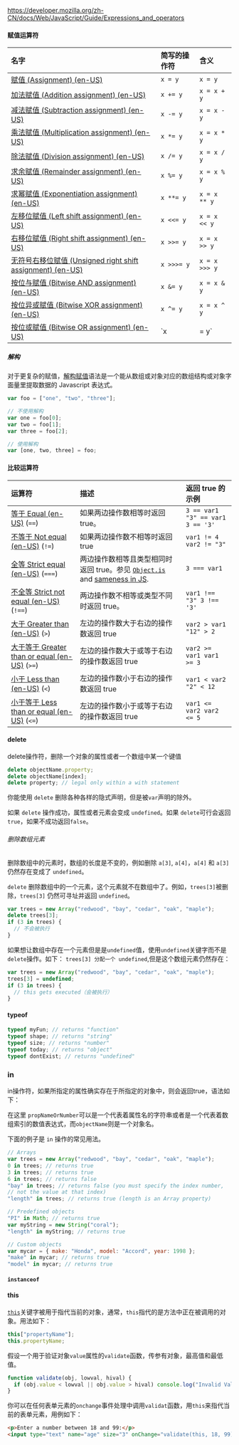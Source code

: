 https://developer.mozilla.org/zh-CN/docs/Web/JavaScript/Guide/Expressions_and_operators



#### 赋值运算符

| 名字                                                         | 简写的操作符 | 含义          |
| :----------------------------------------------------------- | :----------- | :------------ |
| [赋值 (Assignment) (en-US)](https://developer.mozilla.org/en-US/docs/Web/JavaScript/Reference/Operators#Assignment_operators#assignment) | `x = y`      | `x = y`       |
| [加法赋值 (Addition assignment) (en-US)](https://developer.mozilla.org/en-US/docs/Web/JavaScript/Reference/Operators#Assignment_operators#addition_assignment) | `x += y`     | `x = x + y`   |
| [减法赋值 (Subtraction assignment) (en-US)](https://developer.mozilla.org/en-US/docs/Web/JavaScript/Reference/Operators#Assignment_operators#subtraction_assignment) | `x -= y`     | `x = x - y`   |
| [乘法赋值 (Multiplication assignment) (en-US)](https://developer.mozilla.org/en-US/docs/Web/JavaScript/Reference/Operators#Assignment_operators#multiplication_assignment) | `x *= y`     | `x = x * y`   |
| [除法赋值 (Division assignment) (en-US)](https://developer.mozilla.org/en-US/docs/Web/JavaScript/Reference/Operators#Assignment_operators#division_assignment) | `x /= y`     | `x = x / y`   |
| [求余赋值 (Remainder assignment) (en-US)](https://developer.mozilla.org/en-US/docs/Web/JavaScript/Reference/Operators#Assignment_operators#remainder_assignment) | `x %= y`     | `x = x % y`   |
| [求幂赋值 (Exponentiation assignment) (en-US)](https://developer.mozilla.org/en-US/docs/Web/JavaScript/Reference/Operators#Assignment_operators#exponentiation_assignment) | `x **= y`    | `x = x ** y`  |
| [左移位赋值 (Left shift assignment) (en-US)](https://developer.mozilla.org/en-US/docs/Web/JavaScript/Reference/Operators#Assignment_operators#left_shift_assignment) | `x <<= y`    | `x = x << y`  |
| [右移位赋值 (Right shift assignment) (en-US)](https://developer.mozilla.org/en-US/docs/Web/JavaScript/Reference/Operators#Assignment_operators#right_shift_assignment) | `x >>= y`    | `x = x >> y`  |
| [无符号右移位赋值 (Unsigned right shift assignment) (en-US)](https://developer.mozilla.org/en-US/docs/Web/JavaScript/Reference/Operators#Assignment_operators#unsigned_right_shift_assignment) | `x >>>= y`   | `x = x >>> y` |
| [按位与赋值 (Bitwise AND assignment) (en-US)](https://developer.mozilla.org/en-US/docs/Web/JavaScript/Reference/Operators#Assignment_operators#bitwise_and_assignment) | `x &= y`     | `x = x & y`   |
| [按位异或赋值 (Bitwise XOR assignment) (en-US)](https://developer.mozilla.org/en-US/docs/Web/JavaScript/Reference/Operators#Assignment_operators#bitwise_xor_assignment) | `x ^= y`     | `x = x ^ y`   |
| [按位或赋值 (Bitwise OR assignment) (en-US)](https://developer.mozilla.org/en-US/docs/Web/JavaScript/Reference/Operators#Assignment_operators#bitwise_or_assignment) | `x |= y`     | `x = x | y`   |

##### 解构

对于更复杂的赋值，[解构赋值](https://developer.mozilla.org/zh-CN/docs/Web/JavaScript/Reference/Operators/Destructuring_assignment)语法是一个能从数组或对象对应的数组结构或对象字面量里提取数据的 Javascript 表达式。

```js
var foo = ["one", "two", "three"];

// 不使用解构
var one = foo[0];
var two = foo[1];
var three = foo[2];

// 使用解构
var [one, two, three] = foo;
```



#### 比较运算符

| 运算符                                                       | 描述                                                         | 返回 true 的示例                     |
| :----------------------------------------------------------- | :----------------------------------------------------------- | :----------------------------------- |
| [等于 Equal (en-US)](https://developer.mozilla.org/en-US/docs/Web/JavaScript/Reference/Operators#equality) (`==`) | 如果两边操作数相等时返回 true。                              | `3 == var1` `"3" == var1` `3 == '3'` |
| [不等于 Not equal (en-US)](https://developer.mozilla.org/en-US/docs/Web/JavaScript/Reference/Operators#inequality) (`!=`) | 如果两边操作数不相等时返回 true                              | `var1 != 4 var2 != "3"`              |
| [全等 Strict equal (en-US)](https://developer.mozilla.org/en-US/docs/Web/JavaScript/Reference/Operators#identity) (`===`) | 两边操作数相等且类型相同时返回 true。参见 [`Object.is`](https://developer.mozilla.org/zh-CN/docs/Web/JavaScript/Reference/Global_Objects/Object/is) and [sameness in JS](https://developer.mozilla.org/zh-CN/docs/Web/JavaScript/Equality_comparisons_and_sameness). | `3 === var1`                         |
| [不全等 Strict not equal (en-US)](https://developer.mozilla.org/en-US/docs/Web/JavaScript/Reference/Operators#nonidentity) (`!==`) | 两边操作数不相等或类型不同时返回 true。                      | `var1 !== "3" 3 !== '3'`             |
| [大于 Greater than (en-US)](https://developer.mozilla.org/en-US/docs/Web/JavaScript/Reference/Operators#greater_than_operator) (`>`) | 左边的操作数大于右边的操作数返回 true                        | `var2 > var1 "12" > 2`               |
| [大于等于 Greater than or equal (en-US)](https://developer.mozilla.org/en-US/docs/Web/JavaScript/Reference/Operators#greater_than_or_equal_operator) (`>=`) | 左边的操作数大于或等于右边的操作数返回 true                  | `var2 >= var1 var1 >= 3`             |
| [小于 Less than (en-US)](https://developer.mozilla.org/en-US/docs/Web/JavaScript/Reference/Operators#less_than_operator) (`<`) | 左边的操作数小于右边的操作数返回 true                        | `var1 < var2 "2" < 12`               |
| [小于等于 Less than or equal (en-US)](https://developer.mozilla.org/en-US/docs/Web/JavaScript/Reference/Operators#less_than_or_equal_operator) (`<=`) | 左边的操作数小于或等于右边的操作数返回 true                  | `var1 <= var2 var2 <= 5`             |



#### delete

delete操作符，删除一个对象的属性或者一个数组中某一个键值

```js
delete objectName.property;
delete objectName[index];
delete property; // legal only within a with statement
```

你能使用 `delete` 删除各种各样的隐式声明，但是被`var`声明的除外。

如果 `delete` 操作成功，属性或者元素会变成 `undefined`。如果 `delete`可行会返回`true`，如果不成功返回`false`。

###### 删除数组元素

删除数组中的元素时，数组的长度是不变的，例如删除 `a[3]`, `a[4]`，`a[4]` 和 `a[3]` 仍然存在变成了 `undefined`。

`delete` 删除数组中的一个元素，这个元素就不在数组中了。例如，`trees[3]`被删除，`trees[3]` 仍然可寻址并返回 `undefined`。

```js
var trees = new Array("redwood", "bay", "cedar", "oak", "maple");
delete trees[3];
if (3 in trees) {
  // 不会被执行
}
```

如果想让数组中存在一个元素但是是`undefined`值，使用`undefined`关键字而不是`delete`操作。如下： `trees[3] 分配一个 undefined`,但是这个数组元素仍然存在：

```js
var trees = new Array("redwood", "bay", "cedar", "oak", "maple");
trees[3] = undefined;
if (3 in trees) {
  // this gets executed（会被执行）
}
```



#### typeof

```js
typeof myFun; // returns "function"
typeof shape; // returns "string"
typeof size; // returns "number"
typeof today; // returns "object"
typeof dontExist; // returns "undefined"
```



### in

in操作符，如果所指定的属性确实存在于所指定的对象中，则会返回true，语法如下：

在这里 `propNameOrNumber`可以是一个代表着属性名的字符串或者是一个代表着数组索引的数值表达式，而`objectName`则是一个对象名。

下面的例子是 `in` 操作的常见用法。

```js
// Arrays
var trees = new Array("redwood", "bay", "cedar", "oak", "maple");
0 in trees; // returns true
3 in trees; // returns true
6 in trees; // returns false
"bay" in trees; // returns false (you must specify the index number,
// not the value at that index)
"length" in trees; // returns true (length is an Array property)

// Predefined objects
"PI" in Math; // returns true
var myString = new String("coral");
"length" in myString; // returns true

// Custom objects
var mycar = { make: "Honda", model: "Accord", year: 1998 };
"make" in mycar; // returns true
"model" in mycar; // returns true
```



#### `instanceof`



#### this

[`this`](https://developer.mozilla.org/zh-CN/docs/Web/JavaScript/Reference/Operators/this)关键字被用于指代当前的对象，通常，`this`指代的是方法中正在被调用的对象。用法如下：

```js
this["propertyName"];
this.propertyName;
```

假设一个用于验证对象`value`属性的`validate`函数，传参有对象，最高值和最低值。

```js
function validate(obj, lowval, hival) {
  if (obj.value < lowval || obj.value > hival) console.log("Invalid Value!");
}
```

你可以在任何表单元素的`onchange`事件处理中调用`validat`函数，用`this`来指代当前的表单元素，用例如下：

```html
<p>Enter a number between 18 and 99:</p>
<input type="text" name="age" size="3" onChange="validate(this, 18, 99);" />
```

